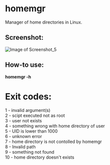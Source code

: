 # homemgr
 Manager of home directories in Linux. 

## Screenshot:
![Image of Screenshot_5](http://beeimg.com/images/h70212054903.png)

## How-to use:

**homemgr -h**

# Exit codes:
1 - invalid argument(s) \
2 - scipt executed not as root \
3 - user not exists \
4 - something wrong with home directory of user \
5 - UID is lower than 1000 \
6 - unknown error \
7 - home directory is not contolled by homemgr \
8 - Invalid path \
9 - something not found \
10 - home directory doesn't exists
